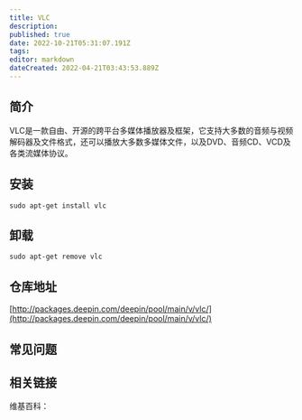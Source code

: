 ```yaml
---
title: VLC
description: 
published: true
date: 2022-10-21T05:31:07.191Z
tags: 
editor: markdown
dateCreated: 2022-04-21T03:43:53.889Z
---
```


## 简介

VLC是一款自由、开源的跨平台多媒体播放器及框架，它支持大多数的音频与视频解码器及文件格式，还可以播放大多数多媒体文件，以及DVD、音频CD、VCD及各类流媒体协议。

## 安装

`sudo apt-get install vlc`

## 卸载

`sudo apt-get remove vlc`

## 仓库地址

[http://packages.deepin.com/deepin/pool/main/v/vlc/](http://packages.deepin.com/deepin/pool/main/v/vlc/)


## 常见问题


## 相关链接

维基百科：